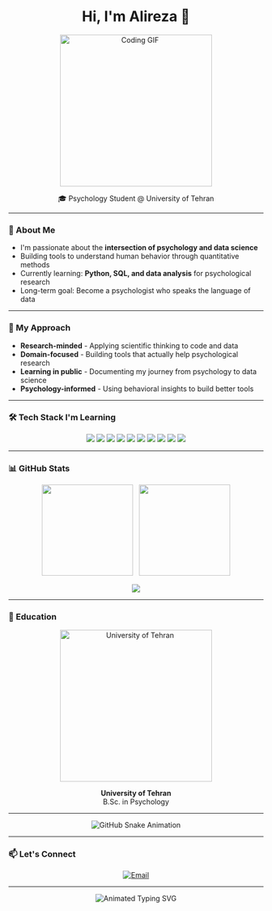 <h1 align="center">Hi, I'm Alireza 👋</h1>

<p align="center">
  <img src="https://github.com/Alirizza/Alirizza/blob/main/coding.gif?raw=true" width="300" alt="Coding GIF" />
</p>

<p align="center">
  🎓 Psychology Student @ University of Tehran
</p>

---

### 🧠 About Me

- I'm passionate about the **intersection of psychology and data science**
- Building tools to understand human behavior through quantitative methods
- Currently learning: **Python, SQL, and data analysis** for psychological research
- Long-term goal: Become a psychologist who speaks the language of data

---

### 🔬 My Approach

- **Research-minded** - Applying scientific thinking to code and data
- **Domain-focused** - Building tools that actually help psychological research  
- **Learning in public** - Documenting my journey from psychology to data science
- **Psychology-informed** - Using behavioral insights to build better tools

---

### 🛠️ Tech Stack I'm Learning

<p align="center">
  <!-- Core Languages -->
  <img src="https://img.shields.io/badge/Python-3776AB?style=for-the-badge&logo=python&logoColor=white" />
  <img src="https://img.shields.io/badge/SQL-4479A1?style=for-the-badge&logo=postgresql&logoColor=white" />
  
  <!-- Data Science -->
  <img src="https://img.shields.io/badge/Pandas-150458?style=for-the-badge&logo=pandas&logoColor=white" />
  <img src="https://img.shields.io/badge/NumPy-013243?style=for-the-badge&logo=numpy&logoColor=white" />
  <img src="https://img.shields.io/badge/Jupyter-F37626?style=for-the-badge&logo=jupyter&logoColor=white" />
  
  <!-- Tools -->
  <img src="https://img.shields.io/badge/Git-F05032?style=for-the-badge&logo=git&logoColor=white" />
  <img src="https://img.shields.io/badge/VS_Code-007ACC?style=for-the-badge&logo=visual-studio-code&logoColor=white" />
  
  <!-- Web & Data -->
  <img src="https://img.shields.io/badge/Requests-3776AB?style=for-the-badge&logo=python&logoColor=white" />
  <img src="https://img.shields.io/badge/Beautiful_Soup-3776AB?style=for-the-badge&logo=python&logoColor=white" />
  <img src="https://img.shields.io/badge/Matplotlib-3776AB?style=for-the-badge&logo=python&logoColor=white" />
</p>

---

### 📊 GitHub Stats

<p align="center">
  <img src="https://github-readme-stats.vercel.app/api?username=Alirizza&show_icons=true&theme=default&hide_title=true&count_private=true" height="180" />
  &nbsp;
  <img src="https://github-readme-stats.vercel.app/api/top-langs/?username=Alirizza&layout=compact&theme=default&langs_count=6" height="180" />
</p>

<p align="center">
  <img src="https://github-readme-streak-stats.herokuapp.com?user=Alirizza&theme=default&date_format=M%20j%5B%2C%20Y%5D" />
</p>

---

### 🏫 Education

<p align="center">
  <img src="https://github.com/Alirizza/Alirizza/blob/main/Tehran.png?raw=true" alt="University of Tehran" width="300"/>
</p>

<p align="center"><strong>University of Tehran</strong><br>B.Sc. in Psychology<br>

---

<p align="center">
  <img src="https://github.com/Alirizza/Alirizza/blob/output/github-snake-dark.svg" alt="GitHub Snake Animation" />
</p>

---

### 📫 Let's Connect

<p align="center">
  <a href="mailto:re.alireza1729@gmail.com" target="_blank">
    <img src="https://img.shields.io/badge/Email-re.alireza1729@gmail.com-red?style=for-the-badge&logo=gmail" alt="Email" />
  </a>
</p>

---

<p align="center">
  <img src="https://readme-typing-svg.demolab.com?font=Fira+Code&size=16&pause=1000&color=3776AB&center=true&vCenter=true&width=700&lines=Data+understands+the+what,+psychology+understands+the+why" alt="Animated Typing SVG" />
</p>
